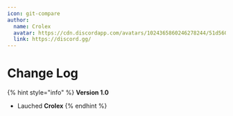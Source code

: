 ```yaml
---
icon: git-compare
author:
  name: Crolex
  avatar: https://cdn.discordapp.com/avatars/1024365860246278244/51d5603eff69376da9a21e86b07a75bd.png?size=2048
  link: https://discord.gg/
---
```


# Change Log

{% hint style="info" %}
**Version 1.0**

- Lauched **Crolex**
{% endhint %}
